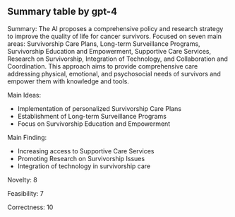 ## Summary table by gpt-4
Summary: 
The AI proposes a comprehensive policy and research strategy to improve the quality of life for cancer survivors. Focused on seven main areas: Survivorship Care Plans, Long-term Surveillance Programs, Survivorship Education and Empowerment, Supportive Care Services, Research on Survivorship, Integration of Technology, and Collaboration and Coordination. This approach aims to provide comprehensive care addressing physical, emotional, and psychosocial needs of survivors and empower them with knowledge and tools.

Main Ideas: 
- Implementation of personalized Survivorship Care Plans
- Establishment of Long-term Surveillance Programs
- Focus on Survivorship Education and Empowerment

Main Finding: 
- Increasing access to Supportive Care Services 
- Promoting Research on Survivorship Issues
- Integration of technology in survivorship care

Novelty: 
8

Feasibility: 
7

Correctness:
10
